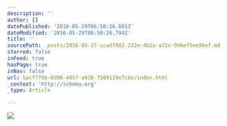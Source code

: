 ```yaml
---
description: ''
author: []
datePublished: '2016-05-29T06:50:26.881Z'
dateModified: '2016-05-29T06:50:26.794Z'
title: ''
sourcePath: _posts/2016-05-27-ccadf082-232e-4b2a-a31c-996ef5ee9bef.md
starred: false
inFeed: true
hasPage: true
inNav: false
url: 5acf770b-0d98-4857-a938-7509119e7cbe/index.html
_context: 'http://schema.org'
_type: Article

---
```

![](https://the-grid-user-content.s3-us-west-2.amazonaws.com/d3d79684-804e-4f31-a522-60f72db138df.jpg)